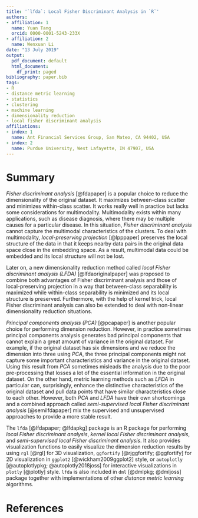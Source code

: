 ```yaml
---
title: '`lfda`: Local Fisher Discriminant Analysis in `R`'
authors:
- affiliation: 1
  name: Yuan Tang
  orcid: 0000-0001-5243-233X
- affiliation: 2
  name: Wenxuan Li
date: "13 July 2019"
output:
  pdf_document: default
  html_document:
    df_print: paged
bibliography: paper.bib
tags:
- R
- distance metric learning
- statistics
- clustering
- machine learning
- dimensionality reduction
- local fisher discriminant analysis
affiliations:
- index: 1
  name: Ant Financial Services Group, San Mateo, CA 94402, USA
- index: 2
  name: Purdue University, West Lafayette, IN 47907, USA
---
```


# Summary

*Fisher discriminant analysis* [@fdapaper] is a popular choice to reduce the dimensionality of the original dataset. It maximizes between-class scatter and minimizes within-class scatter. It works really well in practice but lacks some considerations for multimodality. Multimodality exists within many applications, such as disease diagnosis, where there may be multiple causes for a particular disease. In this situation, *Fisher discriminant analysis* cannot capture the multimodal characteristics of the clusters. To deal with multimodality, *local-preserving projection* [@lpppaper] preserves the local structure of the data in that it keeps nearby data pairs in the original data space close in the embedding space. As a result, multimodal data could be embedded and its local structure will not be lost.

Later on, a new dimensionality reduction method called *local Fisher discriminant analysis (LFDA)* [@lfdaoriginalpaper] was proposed to combine both advantages of Fisher discriminant analysis and those of local-preserving projection in a way that between-class separability is maximized while within-class separability is minimized and its local structure is preserved. Furthermore, with the help of kernel trick, local Fisher discriminant analysis can also be extended to deal with non-linear dimensionality reduction situations.

*Principal components analysis (PCA)* [@pcapaper] is another popular choice for performing dimension reduction. However, in practice sometimes principal components analysis generates bad principal components that cannot explain a great amount of variance in the original dataset. For example, if the original dataset has six dimensions and we reduce the dimension into three using *PCA*, the three principal components might not capture some important characteristics and variance in the original dataset. Using this result from *PCA* sometimes misleads the analysis due to the poor pre-processing that losses a lot of the essential information in the original dataset. On the other hand, metric learning methods such as *LFDA* in particular can, surprisingly, enhance the distinctive characteristics of the original dataset and pull data points that have similar characteristics close to each other. However, both *PCA* and *LFDA* have their own shortcomings and a combined approach called *semi-supervised local Fisher discriminant analysis* [@semilfdapaper] mix the supervised and unsupervised approaches to provide a more stable result.

The `lfda` [@lfdapaper; @lfdapkg] package is an R package for performing *local Fisher discriminant analysis*, *kernel local Fisher discriminant analysis*, and *semi-supervised local Fisher discriminant analysis*. It also provides visualization functions to easily visualize the dimension reduction results by using `rgl` [@rgl] for 3D visualization, `ggfortify` [@rjggfortify; @ggfortify] for 2D visualization in `ggplot2` [@wickham2009ggplot2] style, or `autoplotly` [@autoplotlypkg; @autoplotly2018joss] for interactive visualizations in `plotly` [@plotly] style. `lfda` is also included in `dml` [@dmlpkg; @dmljoss] package together with implementations of other *distance metric learning* algorithms.

# References
